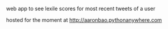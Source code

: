 web app to see lexile scores for most recent tweets of a user

hosted for the moment at http://aaronbao.pythonanywhere.com

